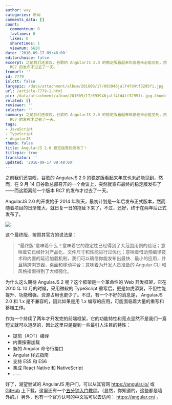 ```yaml
---
author: wxy
categories: 新闻
comments_data: []
count:
  commentnum: 0
  favtimes: 0
  likes: 0
  sharetimes: 1
  viewnum: 6620
date: '2016-09-17 09:48:00'
editorchoice: false
excerpt: 之前我们还哀叹，谷歌的 AngularJS 2.0 的稳定版看起来年底也未必能见到，然而，在前几天谷歌总部召开的一个会议上，突然就宣布发布了最终的稳定版——而这距离前一个版本
  RC7 的发布才过去了一天。
fromurl: ''
id: 7779
islctt: false
largepic: /data/attachment/album/201609/17/093946jalf4fd4tf3295fi.jpg
url: /article-7779-1.html
pic: /data/attachment/album/201609/17/093946jalf4fd4tf3295fi.jpg.thumb.jpg
related: []
reviewer: ''
selector: ''
summary: 之前我们还哀叹，谷歌的 AngularJS 2.0 的稳定版看起来年底也未必能见到，然而，在前几天谷歌总部召开的一个会议上，突然就宣布发布了最终的稳定版——而这距离前一个版本
  RC7 的发布才过去了一天。
tags:
- JavaScript
- TypeScript
- AngularJS
thumb: false
title: AngularJS 2.0 稳定版真的发布了！
titlepic: true
translator: ''
updated: '2016-09-17 09:48:00'
---
```


之前我们还哀叹，谷歌的 AngularJS 2.0 的稳定版看起来年底也未必能见到，然而，在 9 月 14 日谷歌总部召开的一个会议上，突然就宣布最终的稳定版发布了——而这距离前一个版本 RC7 的发布才过去了一天。


AngularJS 2.0 的开发始于 2014 年秋天，最初计划是一年后发布正式版本，然而随着项目的日渐庞大，就日复一日的拖延下来了，不过，还好，终于在两年后正式发布了。


![](/data/attachment/album/201609/17/093946jalf4fd4tf3295fi.jpg)


这个最终版，按照其官方的说法是：



> 
> “最终版”意味着什么？意味着它的稳定性已经得到了大范围用例的验证；意味着它已经针对产品化、文件尺寸和性能进行过优化；意味着借助预编译技术和内置的延迟加载机制，我们可以确信你能发布出最快、最小的应用，并且横跨浏览器、桌面和移动平台；意味着为开发人员准备的 Angular CLI 和风格指南得到了大幅强化。
> 
> 
> 


为什么这么期待 AngularJS 2 呢？这个框架是一个革命性的 Web 开发框架，它在 2010 年 10 月的时候，采用微软的 TypeScript 重写后，更是如虎添翼，不但性能提升、功能增强，资源占用也更少了。不过，有一个不好的消息是， AngularJS 2.0 和 1.x 是不兼容的，因此如果是用 1.x 编写的应用，可能面临着大量的重写和移植工作。


作为一个持续了两年才开发完的前端框架，它的功能特性和亮点显然不是我们一篇短文就可以道尽的，因此这里只是提到一些最引人注目的特性：


* 提前（AOT）编译
* 内置按需加载
* 新的 Angular 命令行接口
* Angular 样式指南
* 支持 ES5 和 ES6
* 集成 React Native 和 NativeScript
* ……


好了，渴望尝试的 AngularJS 用户们，可以从其官网 <https://angular.io/> 或 [GitHub](https://github.com/angular/angular) 上下载，这里还有一个[五分钟入门教程](https://angular.io/docs/ts/latest/quickstart.html)。（显然，你知道的，这些都是墙外的。）另外，也有一个官方认可的中文站可以去访问： <https://angular.cn/> 。